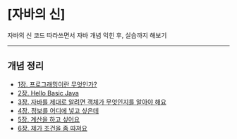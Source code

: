 # [자바의 신]
자바의 신 코드 따라쓰면서 자바 개념 익힌 후, 실습까지 해보기


---
## 개념 정리
- <a href = "https://glory-banana-f15.notion.site/1-cc445ae4113e481aaf85bf96e49798d6?pvs=4">1장. 프로그래밍이란 무엇인가?</a> 
- <a href = "https://glory-banana-f15.notion.site/2-Hello-Basic-Java-6f2047c490894754abdf6d39da13b09c?pvs=4">2장. Hello Basic Java</a>
- <a href = "https://glory-banana-f15.notion.site/3-7c377a0f39794570b9e49844be16af38?pvs=4">3장. 자바를 제대로 알려면 객체가 무엇인지를 알아야 해요</a>
- <a href = "https://glory-banana-f15.notion.site/4-2d45a7c9c32b403cb3c3da96f4039de0?pvs=4">4장. 정보를 어디에 넣고 싶은데</a>
- <a href = "https://glory-banana-f15.notion.site/5-f1000c445ece43958f65a873af404a88?pvs=4">5장. 계산을 하고 싶어요</a>
- <a href = "https://glory-banana-f15.notion.site/6-9d6e7fb44561433b9d5977524eec89ea?pvs=4">6장. 제가 조건을 좀 따져요</a>
